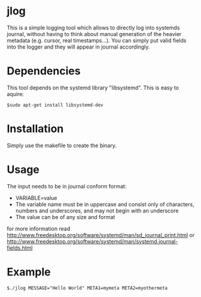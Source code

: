 # jlog

This is a simple logging tool which allows to directly log into systemds journal, without having to think about manual generation of the heavier metadata (e.g. cursor, real timestamps...). You can simply put valid fields into the logger and they will appear in journal accordingly.

Dependencies
============
This tool depends on the systemd library "libsystemd". This is easy to aquire:
```
$sudo apt-get install libsystemd-dev
```

Installation
============
Simply use the makefile to create the binary.

Usage
=====
The input needs to be in journal conform format:

* VARIABLE=value
* The variable name must be in uppercase and consist only of characters, numbers and underscores, and may not begin with an underscore
* The value can be of any size and format

for more information read http://www.freedesktop.org/software/systemd/man/sd_journal_print.html or http://www.freedesktop.org/software/systemd/man/systemd.journal-fields.html


Example
=======

```
$./jlog MESSAGE="Hello World" META1=mymeta META2=myothermeta
```
